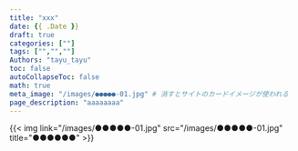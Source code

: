 ```yaml
---
title: "xxx"
date: {{ .Date }}
draft: true
categories: [""]
tags: ["","",""]
Authors: "tayu_tayu"
toc: false
autoCollapseToc: false
math: true
meta_image: "/images/●●●●●-01.jpg" # 消すとサイトのカードイメージが使われる
page_description: "aaaaaaaa"
---
```



{{< img link="/images/●●●●●-01.jpg" src="/images/●●●●●-01.jpg" title="●●●●●●" >}}
